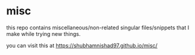 # misc
this repo contains miscellaneous/non-related singular files/snippets that I make while trying new things.

you can visit this at  https://shubhamnishad97.github.io/misc/
